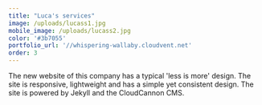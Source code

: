 ```yaml
---
title: "Luca's services"
image: /uploads/lucass1.jpg
mobile_image: /uploads/lucass2.jpg
color: '#3b7055'
portfolio_url: '//whispering-wallaby.cloudvent.net'
order: 3
---
```



The new website of this company has a typical 'less is more' design. The site is responsive, lightweight and has a simple yet consistent design. The site is powered by Jekyll and the CloudCannon CMS.
